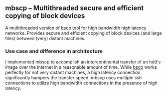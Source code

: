 ## mbscp – Multithreaded secure and efficient copying of block devices

A multithreaded version of [bscp](https://vog.github.io/bscp/) tool for high bandwidth high latency networks. Provides secure and efficient copying of block devices (and large files) between (very) distant machines.

### Use case and difference in architecture

I implemented mbscp to accomplish an intercontinental transfer of an hdd's image over the internet in a reasonable amount of time. While [bscp](https://vog.github.io/bscp/) works perfectly for not very distant machines, a high latency connection significantly hampers the transfer speed. mbscp uses multiple ssh connections to utilize high bandwidth connections in the presence of high latency.
